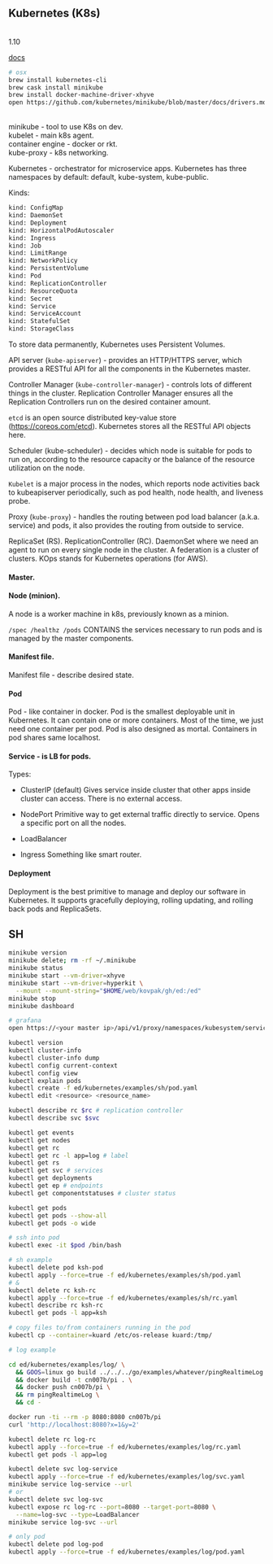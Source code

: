 Kubernetes (K8s)
-
<br>1.10

[docs](https://kubernetes.io/docs/)

````bash
# osx
brew install kubernetes-cli
brew cask install minikube
brew install docker-machine-driver-xhyve
open https://github.com/kubernetes/minikube/blob/master/docs/drivers.md#hyperkit-driver
````
<br>minikube         - tool to use K8s on dev.
<br>kubelet          - main k8s agent.
<br>container engine - docker or rkt.
<br>kube-proxy       - k8s networking.

Kubernetes - orchestrator for microservice apps.
Kubernetes has three namespaces by default: default, kube-system, kube-public.

Kinds:

````sh
kind: ConfigMap
kind: DaemonSet
kind: Deployment
kind: HorizontalPodAutoscaler
kind: Ingress
kind: Job
kind: LimitRange
kind: NetworkPolicy
kind: PersistentVolume
kind: Pod
kind: ReplicationController
kind: ResourceQuota
kind: Secret
kind: Service
kind: ServiceAccount
kind: StatefulSet
kind: StorageClass
````

To store data permanently, Kubernetes uses Persistent Volumes.

API server (`kube-apiserver`) - provides an HTTP/HTTPS server,
which provides a RESTful API for all the components in the Kubernetes master.

Controller Manager (`kube-controller-manager`) - controls lots of different things
in the cluster. Replication Controller Manager ensures all the Replication
Controllers run on the desired container amount.

`etcd` is an open source distributed key-value store (https://coreos.com/etcd).
Kubernetes stores all the RESTful API objects here.

Scheduler (kube-scheduler) - decides which node is suitable for pods to run on,
according to the resource capacity or the balance of the resource utilization on the node.

`Kubelet` is a major process in the nodes, which reports node activities back
to kubeapiserver periodically, such as pod health, node health, and liveness probe.

Proxy (`kube-proxy`) - handles the routing between pod load balancer (a.k.a. service)
and pods, it also provides the routing from outside to service.

ReplicaSet (RS).
ReplicationController (RC).
DaemonSet where we need an agent to run on every single node in the cluster.
A federation is a cluster of clusters.
KOps stands for Kubernetes operations (for AWS).

#### Master.

#### Node (minion).

A node is a worker machine in k8s, previously known as a minion.

`/spec /healthz /pods`
CONTAINS the services necessary to run pods and is managed by the master components.

#### Manifest file.

Manifest file - describe desired state.

#### Pod

Pod - like container in docker.
Pod is the smallest deployable unit in Kubernetes.
It can contain one or more containers.
Most of the time, we just need one container per pod.
Pod is also designed as mortal.
Containers in pod shares same localhost.

#### Service - is LB for pods.

Types:

* ClusterIP (default)
  Gives service inside cluster that other apps inside cluster can access.
  There is no external access.

* NodePort
  Primitive way to get external traffic directly to service.
  Opens a specific port on all the nodes.

* LoadBalancer

* Ingress
  Something like smart router.

#### Deployment

Deployment is the best primitive to manage and deploy our software
in Kubernetes. It supports gracefully deploying, rolling updating,
and rolling back pods and ReplicaSets.

## SH

````bash
minikube version
minikube delete; rm -rf ~/.minikube
minikube status
minikube start --vm-driver=xhyve
minikube start --vm-driver=hyperkit \
  --mount --mount-string="$HOME/web/kovpak/gh/ed:/ed"
minikube stop
minikube dashboard

# grafana
open https://<your master ip>/api/v1/proxy/namespaces/kubesystem/services/monitoring-grafana

kubectl version
kubectl cluster-info
kubectl cluster-info dump
kubectl config current-context
kubectl config view
kubectl explain pods
kubectl create -f ed/kubernetes/examples/sh/pod.yaml
kubectl edit <resource> <resource_name>

kubectl describe rc $rc # replication controller
kubectl describe svc $svc

kubectl get events
kubectl get nodes
kubectl get rc
kubectl get rc -l app=log # label
kubectl get rs
kubectl get svc # services
kubectl get deployments
kubectl get ep # endpoints
kubectl get componentstatuses # cluster status

kubectl get pods
kubectl get pods --show-all
kubectl get pods -o wide

# ssh into pod
kubectl exec -it $pod /bin/bash

# sh example
kubectl delete pod ksh-pod
kubectl apply --force=true -f ed/kubernetes/examples/sh/pod.yaml
# &
kubectl delete rc ksh-rc
kubectl apply --force=true -f ed/kubernetes/examples/sh/rc.yaml
kubectl describe rc ksh-rc
kubectl get pods -l app=ksh

# copy files to/from containers running in the pod
kubectl cp --container=kuard /etc/os-release kuard:/tmp/
````

````bash
# log example

cd ed/kubernetes/examples/log/ \
  && GOOS=linux go build ../../../go/examples/whatever/pingRealtimeLog.go \
  && docker build -t cn007b/pi . \
  && docker push cn007b/pi \
  && rm pingRealtimeLog \
  && cd -

docker run -ti --rm -p 8080:8080 cn007b/pi
curl 'http://localhost:8080?x=1&y=2'

kubectl delete rc log-rc
kubectl apply --force=true -f ed/kubernetes/examples/log/rc.yaml
kubectl get pods -l app=log

kubectl delete svc log-service
kubectl apply --force=true -f ed/kubernetes/examples/log/svc.yaml
minikube service log-service --url
# or
kubectl delete svc log-svc
kubectl expose rc log-rc --port=8080 --target-port=8080 \
  --name=log-svc --type=LoadBalancer
minikube service log-svc --url

# only pod
kubectl delete pod log-pod
kubectl apply --force=true -f ed/kubernetes/examples/log/pod.yaml
````
